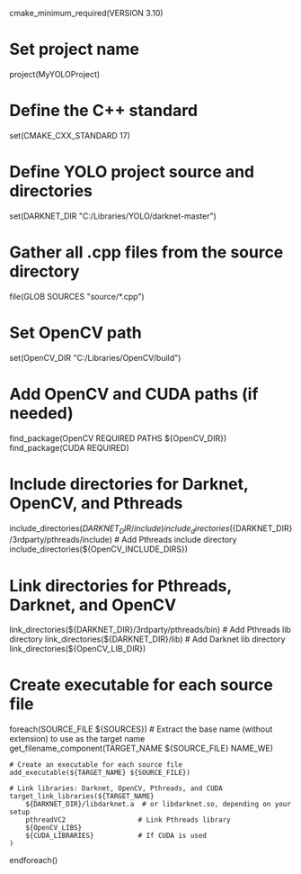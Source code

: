 cmake_minimum_required(VERSION 3.10)

# Set project name
project(MyYOLOProject)

# Define the C++ standard
set(CMAKE_CXX_STANDARD 17)

# Define YOLO project source and directories
set(DARKNET_DIR "C:/Libraries/YOLO/darknet-master")

# Gather all .cpp files from the source directory
file(GLOB SOURCES "source/*.cpp")

# Set OpenCV path
set(OpenCV_DIR "C:/Libraries/OpenCV/build") 

# Add OpenCV and CUDA paths (if needed)
find_package(OpenCV REQUIRED PATHS ${OpenCV_DIR})
find_package(CUDA REQUIRED)

# Include directories for Darknet, OpenCV, and Pthreads
include_directories(${DARKNET_DIR}/include)
include_directories(${DARKNET_DIR}/3rdparty/pthreads/include)  # Add Pthreads include directory
include_directories(${OpenCV_INCLUDE_DIRS})

# Link directories for Pthreads, Darknet, and OpenCV
link_directories(${DARKNET_DIR}/3rdparty/pthreads/bin)  # Add Pthreads lib directory
link_directories(${DARKNET_DIR}/lib)                   # Add Darknet lib directory
link_directories(${OpenCV_LIB_DIR})

# Create executable for each source file
foreach(SOURCE_FILE ${SOURCES})
    # Extract the base name (without extension) to use as the target name
    get_filename_component(TARGET_NAME ${SOURCE_FILE} NAME_WE)
    
    # Create an executable for each source file
    add_executable(${TARGET_NAME} ${SOURCE_FILE})

    # Link libraries: Darknet, OpenCV, Pthreads, and CUDA
    target_link_libraries(${TARGET_NAME} 
        ${DARKNET_DIR}/libdarknet.a  # or libdarknet.so, depending on your setup
        pthreadVC2                  # Link Pthreads library
        ${OpenCV_LIBS}
        ${CUDA_LIBRARIES}           # If CUDA is used
    )
endforeach()
